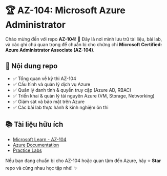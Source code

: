 # 🏆 AZ-104: Microsoft Azure Administrator  

Chào mừng đến với repo **AZ-104**! 🚀 Đây là nơi mình lưu trữ tài liệu, bài lab, và các ghi chú quan trọng để chuẩn bị cho chứng chỉ **Microsoft Certified: Azure Administrator Associate (AZ-104)**.  

## 📌 Nội dung repo  
- ✅ Tổng quan về kỳ thi AZ-104  
- ✅ Cấu hình và quản lý dịch vụ Azure  
- ✅ Quản lý danh tính & quyền truy cập (Azure AD, RBAC)  
- ✅ Triển khai & quản lý tài nguyên Azure (VM, Storage, Networking)  
- ✅ Giám sát và bảo mật trên Azure  
- ✅ Các bài lab thực hành & kinh nghiệm ôn thi  

## 📚 Tài liệu hữu ích  
- [Microsoft Learn - AZ-104](https://learn.microsoft.com/en-us/certifications/exams/az-104/)  
- [Azure Documentation](https://learn.microsoft.com/en-us/azure/)  
- [Practice Labs](https://learn.microsoft.com/en-us/training/)  

Nếu bạn đang chuẩn bị cho AZ-104 hoặc quan tâm đến Azure, hãy ⭐ **Star** repo và cùng nhau học tập nhé! ✨  
